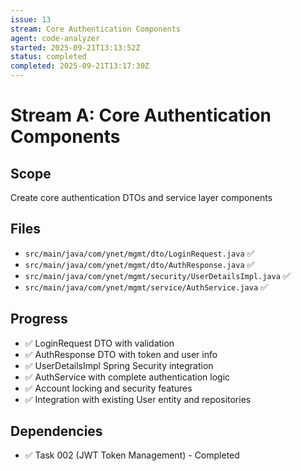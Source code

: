 ```yaml
---
issue: 13
stream: Core Authentication Components
agent: code-analyzer
started: 2025-09-21T13:13:52Z
status: completed
completed: 2025-09-21T13:17:30Z
---
```


# Stream A: Core Authentication Components

## Scope
Create core authentication DTOs and service layer components

## Files
- `src/main/java/com/ynet/mgmt/dto/LoginRequest.java` ✅
- `src/main/java/com/ynet/mgmt/dto/AuthResponse.java` ✅
- `src/main/java/com/ynet/mgmt/security/UserDetailsImpl.java` ✅
- `src/main/java/com/ynet/mgmt/service/AuthService.java` ✅

## Progress
- ✅ LoginRequest DTO with validation
- ✅ AuthResponse DTO with token and user info
- ✅ UserDetailsImpl Spring Security integration
- ✅ AuthService with complete authentication logic
- ✅ Account locking and security features
- ✅ Integration with existing User entity and repositories

## Dependencies
- ✅ Task 002 (JWT Token Management) - Completed
